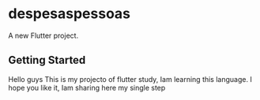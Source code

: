 # despesaspessoas

A new Flutter project.

## Getting Started
Hello guys
This is my projecto of flutter study, Iam learning this language. I hope you like it, Iam sharing here my single step
